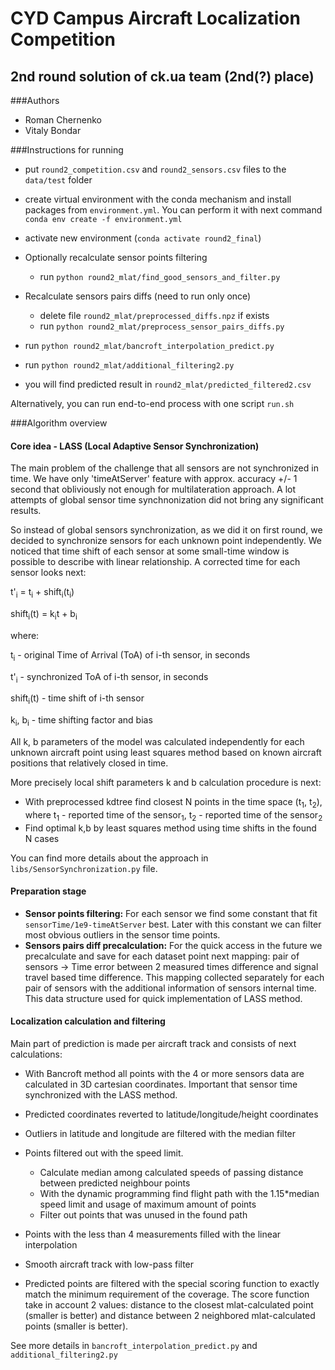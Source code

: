 # CYD Campus Aircraft Localization Competition
## 2nd round solution of ck.ua team (2nd(?) place)

###Authors
* Roman Chernenko
* Vitaly Bondar


###Instructions for running

* put `round2_competition.csv` and `round2_sensors.csv` files to the `data/test` folder
* create virtual environment with the conda mechanism and install packages from 
`environment.yml`. You can perform it with next command `conda env create -f environment.yml`
* activate new environment (`conda activate round2_final`)


* Optionally recalculate sensor points filtering
    * run `python round2_mlat/find_good_sensors_and_filter.py`
* Recalculate sensors pairs diffs (need to run only once)
    * delete file `round2_mlat/preprocessed_diffs.npz` if exists
    * run `python round2_mlat/preprocess_sensor_pairs_diffs.py`
* run `python round2_mlat/bancroft_interpolation_predict.py`
* run `python round2_mlat/additional_filtering2.py`
* you will find predicted result in `round2_mlat/predicted_filtered2.csv`

Alternatively, you can run end-to-end process with one script `run.sh`

###Algorithm overview

#### Core idea - LASS (Local Adaptive Sensor Synchronization)

The main problem of the challenge that all sensors are not synchronized in time. We have
only 'timeAtServer' feature with approx. accuracy +/- 1 second that obliviously not 
enough for multilateration approach. A lot attempts of global sensor time synchnonization
did not bring any significant results.

So instead of global sensors synchronization, as we did it on first round, 
we decided to synchronize sensors for each unknown point independently. We noticed that
time shift of each sensor at some small-time window is  possible to describe with 
linear relationship. A corrected time for each sensor looks next:

t'<sub>i</sub> = t<sub>i</sub> + shift<sub>i</sub>(t<sub>i</sub>)

shift<sub>i</sub>(t) = k<sub>i</sub>t + b<sub>i</sub>

where:

t<sub>i</sub> - original Time of Arrival (ToA) of i-th sensor, in seconds

t'<sub>i</sub> - synchronized ToA of i-th sensor, in seconds

shift<sub>i</sub>(t) - time shift of i-th sensor 

k<sub>i</sub>, b<sub>i</sub> - time shifting factor and bias

All k, b parameters of the model was calculated independently for each unknown 
aircraft point using least squares method based on known aircraft positions that relatively
closed in time. 

More precisely local shift parameters k and b calculation procedure is next:
- With preprocessed kdtree find closest N points in the time space (t<sub>1</sub>, t<sub>2</sub>), 
  where t<sub>1</sub> - reported time of the sensor<sub>1</sub>,  t<sub>2</sub> - reported time of the sensor<sub>2</sub>
- Find optimal k,b by least squares method using time shifts in the found N cases 

You can find more details about the approach in `libs/SensorSynchronization.py` file.

 


#### Preparation stage

* **Sensor points filtering:** For each sensor we find some constant that fit `sensorTime/1e9-timeAtServer` best. 
  Later with this constant we can filter most obvious outliers in the sensor time points.
* **Sensors pairs diff precalculation:** For the quick access in the future we precalculate 
  and save for each dataset point next mapping: 
  pair of sensors -> Time error between 2 measured times difference and signal travel based time difference. 
  This mapping collected separately for each pair of sensors with the additional information of sensors 
  internal time. This data structure used for quick implementation of LASS method.


#### Localization calculation and filtering

Main part of prediction is made per aircraft track and consists of next calculations:

  * With Bancroft method all points with the 4 or more sensors data are calculated in 3D cartesian
    coordinates. Important that sensor time synchronized with the LASS method.
  
  * Predicted coordinates reverted to latitude/longitude/height coordinates
  
  * Outliers in latitude and longitude are filtered with the median filter

  * Points filtered out with the speed limit.
    * Calculate median among calculated speeds of passing distance between predicted neighbour points
    * With the dynamic programming find flight path with the 1.15*median speed limit and usage of maximum 
      amount of points
    * Filter out points that was unused in the found path 
  
  * Points with the less than 4 measurements filled with the linear interpolation
  
  * Smooth aircraft track with low-pass filter
  
  * Predicted points are filtered with the special scoring function to exactly match the minimum 
    requirement of the coverage. The score function take in account 2 values: 
    distance to the closest mlat-calculated point (smaller is better) and 
    distance between 2 neighbored mlat-calculated points (smaller is better).

See more details in `bancroft_interpolation_predict.py` and `additional_filtering2.py`
